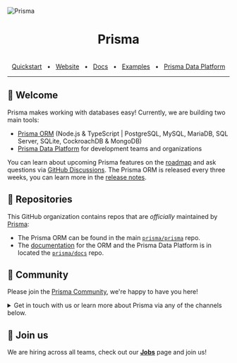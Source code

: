 ![Prisma](https://i.imgur.com/h6UIYTu.png)

<div align="center">
  <h1>Prisma</h1>

  <br />
  <a href="https://www.prisma.io/docs/getting-started/quickstart">Quickstart</a>
  <span>&nbsp;&nbsp;•&nbsp;&nbsp;</span>
  <a href="https://www.prisma.io/">Website</a>
  <span>&nbsp;&nbsp;•&nbsp;&nbsp;</span>
  <a href="https://www.prisma.io/docs/">Docs</a>
  <span>&nbsp;&nbsp;•&nbsp;&nbsp;</span>
  <a href="https://github.com/prisma/prisma-examples/">Examples</a>
  <span>&nbsp;&nbsp;•&nbsp;&nbsp;</span>
  <a href="https://www.prisma.io/data-platform">Prisma Data Platform</a>
  <br />
  <hr />
</div>

## 👋 Welcome

Prisma makes working with databases easy! Currently, we are building two main tools:

- [Prisma ORM](https://github.com/prisma/prisma) (Node.js & TypeScript | PostgreSQL, MySQL, MariaDB, SQL Server, SQLite, CockroachDB & MongoDB)
- [Prisma Data Platform](https://www.prisma.io/data-platform) for development teams and organizations

You can learn about upcoming Prisma features on the [roadmap](https://pris.ly/roadmap) and ask questions via [GitHub Discussions](https://github.com/prisma/prisma/discussions). The Prisma ORM is released every three weeks, you can learn more in the [release notes](https://github.com/prisma/prisma/releases).


## 🎁 Repositories

This GitHub organization contains repos that are _officially_ maintained by [Prisma](https://prisma.io):

- The Prisma ORM can be found in the main [`prisma/prisma`](https://github.com/prisma/prisma) repo. 
- The [documentation](https://prisma.io/docs) for the ORM and the Prisma Data Platform is in located the [`prisma/docs`](https://github.com/prisma/docs) repo.

## 💚 Community

Please join the [Prisma Community](https://prisma.io/community), we're happy to have you here! 

<details><summary>Get in touch with us or learn more about Prisma via any of the channels below.</summary>

### 💌 Get in touch

You can reach out to us via various channels:

- [Follow us on Twitter](https://twitter.com/prisma) to never miss any updates from the Prisma team, ecosystem & community
- [Join us on Slack](https://slack.prisma.io) to be a part of the Prisma community, showcase your work and connect with other Prisma developers
- [Check out our events](https://www.prisma.io/events), we are regularly hosting Meetups, conferences, livestreams — online & in-person around the globe
- [Ask a question](https://github.com/prisma/prisma/discussions) on GitHub Discussions
- [Report a bug or submit a feature request](https://github.com/prisma/prisma/issues) on GitHub


### 📚 Resources

You can learn more about Prisma and its rich ecosystem and community with these resources:

- [Prisma Blog](https://prisma.io/blog): Announcements, tutorials, in-depth articles & more
- [YouTube](https://www.youtube.com/watch?v=acvjE2EpMbs&ab_channel=Prisma): Video walkthroughs, courses, livestreams, talks & workshops, ... 
- [What's New in Prisma](https://www.youtube.com/playlist?list=PLn2e1F9Rfr6l1B9RP0A9NdX7i7QIWfBa7): Regular livestream with news about the Prisma ecosystem & community
- [Prisma Day](https://www.prisma.io/day): Our yearly conference where the Prisma Community gets together
- [Success Stories](https://prisma.io/showcase): Learn how people successfully use Prisma in production


</details>


## 🤝 Join us

We are hiring across all teams, check out our [**Jobs**](https://www.prisma.io/jobs) page and join us!



